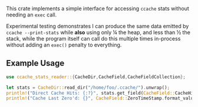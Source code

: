 This crate implements a simple interface for accessing `ccache` stats
without needing an `exec` call.

Experimental testing demonstrates I can produce the same data emitted by
`ccache --print-stats` while **also** using only ¼ the heap, and less
than ½ the stack, while the program itself can call do this multiple
times in-process without adding an `exec()` penalty to everything.

## Example Usage

```rust
use ccache_stats_reader::{CacheDir,CacheField,CacheFieldCollection};

let stats = CacheDir::read_dir("/home/foo/.ccache/").unwrap();
println!("Direct Cache Hits: {:?}", stats.get_field(CacheField::CacheHitDir));
println!("Cache Last Zero'd: {}", CacheField::ZeroTimeStamp.format_value( stats.get_field(CacheField::ZeroTimeStamp))
```
